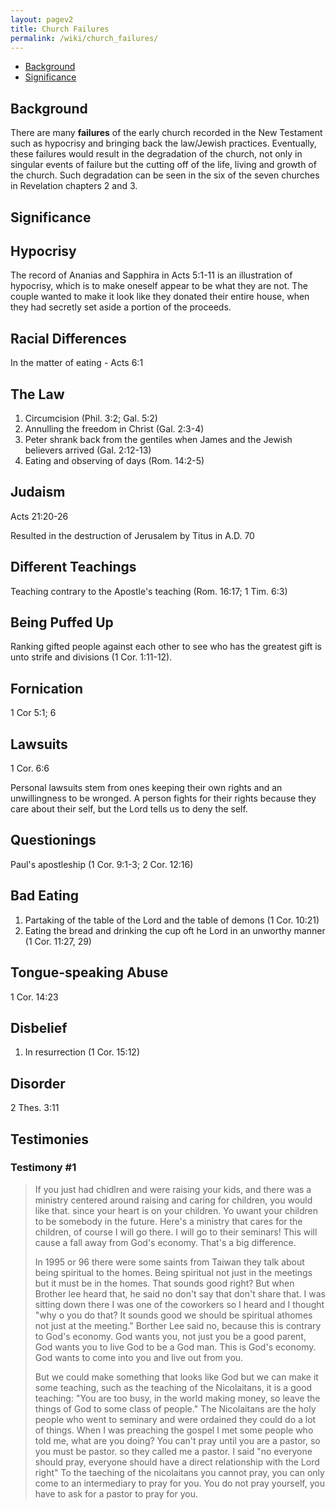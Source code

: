 ```yaml
---
layout: pagev2
title: Church Failures
permalink: /wiki/church_failures/
---
```

- [Background](#background)
- [Significance](#significance)

## Background

There are many **failures** of the early church recorded in the New Testament such as hypocrisy and bringing back the law/Jewish practices. Eventually, these failures would result in the degradation of the church, not only in singular events of failure but the cutting off of the life, living and growth of the church. Such degradation can be seen in the six of the seven churches in Revelation chapters 2 and 3.

## Significance

## Hypocrisy

The record of Ananias and Sapphira in Acts 5:1-11 is an illustration of hypocrisy, which is to make oneself appear to be what they are not. The couple wanted to make it look like they donated their entire house, when they had secretly set aside a portion of the proceeds. 

## Racial Differences

In the matter of eating - Acts 6:1

## The Law

1. Circumcision (Phil. 3:2; Gal. 5:2)
2. Annulling the freedom in Christ (Gal. 2:3-4)
3. Peter shrank back from the gentiles when James and the Jewish believers arrived (Gal. 2:12-13)
4. Eating and observing of days (Rom. 14:2-5)

## Judaism

Acts 21:20-26

Resulted in the destruction of Jerusalem by Titus in A.D. 70

## Different Teachings

Teaching contrary to the Apostle's teaching (Rom. 16:17;  1 Tim. 6:3)

## Being Puffed Up

Ranking gifted people against each other to see who has the greatest gift is unto strife and divisions (1 Cor. 1:11-12).

## Fornication

1 Cor 5:1; 6

## Lawsuits

1 Cor. 6:6

Personal lawsuits stem from ones keeping their own rights and an unwillingness to be wronged. A person fights for their rights because they care about their self, but the Lord tells us to deny the self.

## Questionings

Paul's apostleship (1 Cor. 9:1-3; 2 Cor. 12:16)

## Bad Eating

1. Partaking of the table of the Lord and the table of demons (1 Cor. 10:21)
2. Eating the bread and drinking the cup oft he Lord in an unworthy manner (1 Cor. 11:27, 29)
   
## Tongue-speaking Abuse

1 Cor. 14:23

## Disbelief

1. In resurrection (1 Cor. 15:12)

## Disorder

2 Thes. 3:11



## Testimonies

### Testimony #1

> If you just had chidlren and were raising your kids, and there was a ministry centered around raising and caring for children, you would like that. since your heart is on your children. Yo uwant your children to be somebody in the future. Here's a ministry that cares for the children, of course I will go there. I will go to their seminars! This will cause a fall away from God's economy. That's a big difference. 
>
> In 1995 or 96 there were some saints from Taiwan they talk about being spiritual to the homes. Being spiritual not just in the meetings but it must be in the homes. That sounds good right? But when Brother lee heard that, he said no don't say that don't share that. I was sitting down there I was one of the coworkers so I heard and I thought "why o you do that? It sounds good we should be spiritual athomes not just at the meeting." Borther Lee said no, because this is contrary to God's economy. God wants you, not just you be a good parent, God wants you to live God to be a God man. This is God's economy. God wants to come into you and live out from you. 
> 
> But we could make something that looks like God but we can make it some teaching, such as the teaching of the Nicolaitans, it is a good teaching: "You are too busy, in the world making money, so leave the things of God to some class of people." The Nicolaitans are the holy people who went to seminary and were ordained they could do a lot of things. When I was preaching the gospel I met some people who told me, what are you doing? You can't pray until you are a pastor, so you must be pastor. so they called me a pastor. I said "no everyone should pray, everyone should have a direct relationship with the Lord right" To the taeching of the nicolaitans you cannot pray, you can only come to an intermediary to pray for you. You do not pray yourself, you have to ask for a pastor to pray for you. 